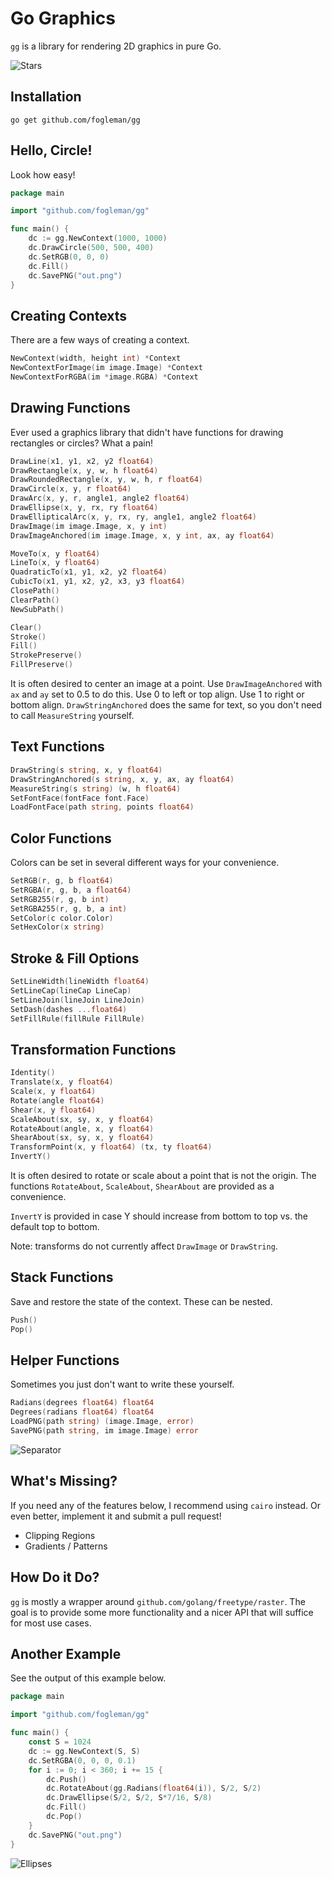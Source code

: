 # Go Graphics

`gg` is a library for rendering 2D graphics in pure Go.

![Stars](http://i.imgur.com/CylQIJt.png)

## Installation

    go get github.com/fogleman/gg

## Hello, Circle!

Look how easy!

```go
package main

import "github.com/fogleman/gg"

func main() {
    dc := gg.NewContext(1000, 1000)
    dc.DrawCircle(500, 500, 400)
    dc.SetRGB(0, 0, 0)
    dc.Fill()
    dc.SavePNG("out.png")
}
```

## Creating Contexts

There are a few ways of creating a context.

```go
NewContext(width, height int) *Context
NewContextForImage(im image.Image) *Context
NewContextForRGBA(im *image.RGBA) *Context
```

## Drawing Functions

Ever used a graphics library that didn't have functions for drawing rectangles
or circles? What a pain!

```go
DrawLine(x1, y1, x2, y2 float64)
DrawRectangle(x, y, w, h float64)
DrawRoundedRectangle(x, y, w, h, r float64)
DrawCircle(x, y, r float64)
DrawArc(x, y, r, angle1, angle2 float64)
DrawEllipse(x, y, rx, ry float64)
DrawEllipticalArc(x, y, rx, ry, angle1, angle2 float64)
DrawImage(im image.Image, x, y int)
DrawImageAnchored(im image.Image, x, y int, ax, ay float64)

MoveTo(x, y float64)
LineTo(x, y float64)
QuadraticTo(x1, y1, x2, y2 float64)
CubicTo(x1, y1, x2, y2, x3, y3 float64)
ClosePath()
ClearPath()
NewSubPath()

Clear()
Stroke()
Fill()
StrokePreserve()
FillPreserve()
```

It is often desired to center an image at a point. Use `DrawImageAnchored` with `ax` and `ay` set to 0.5 to do this. Use 0 to left or top align. Use 1 to right or bottom align. `DrawStringAnchored` does the same for text, so you don't need to call `MeasureString` yourself.

## Text Functions

```go
DrawString(s string, x, y float64)
DrawStringAnchored(s string, x, y, ax, ay float64)
MeasureString(s string) (w, h float64)
SetFontFace(fontFace font.Face)
LoadFontFace(path string, points float64)
```

## Color Functions

Colors can be set in several different ways for your convenience.

```go
SetRGB(r, g, b float64)
SetRGBA(r, g, b, a float64)
SetRGB255(r, g, b int)
SetRGBA255(r, g, b, a int)
SetColor(c color.Color)
SetHexColor(x string)
```

## Stroke & Fill Options

```go
SetLineWidth(lineWidth float64)
SetLineCap(lineCap LineCap)
SetLineJoin(lineJoin LineJoin)
SetDash(dashes ...float64)
SetFillRule(fillRule FillRule)
```

## Transformation Functions

```go
Identity()
Translate(x, y float64)
Scale(x, y float64)
Rotate(angle float64)
Shear(x, y float64)
ScaleAbout(sx, sy, x, y float64)
RotateAbout(angle, x, y float64)
ShearAbout(sx, sy, x, y float64)
TransformPoint(x, y float64) (tx, ty float64)
InvertY()
```

It is often desired to rotate or scale about a point that is not the origin. The functions `RotateAbout`, `ScaleAbout`, `ShearAbout` are provided as a convenience.

`InvertY` is provided in case Y should increase from bottom to top vs. the default top to bottom.

Note: transforms do not currently affect `DrawImage` or `DrawString`.

## Stack Functions

Save and restore the state of the context. These can be nested.

```go
Push()
Pop()
```

## Helper Functions

Sometimes you just don't want to write these yourself.

```go
Radians(degrees float64) float64
Degrees(radians float64) float64
LoadPNG(path string) (image.Image, error)
SavePNG(path string, im image.Image) error
```

![Separator](http://i.imgur.com/fsUvnPB.png)

## What's Missing?

If you need any of the features below, I recommend using `cairo` instead. Or
even better, implement it and submit a pull request!

- Clipping Regions
- Gradients / Patterns

## How Do it Do?

`gg` is mostly a wrapper around `github.com/golang/freetype/raster`. The goal
is to provide some more functionality and a nicer API that will suffice for
most use cases.

## Another Example

See the output of this example below.

```go
package main

import "github.com/fogleman/gg"

func main() {
	const S = 1024
	dc := gg.NewContext(S, S)
	dc.SetRGBA(0, 0, 0, 0.1)
	for i := 0; i < 360; i += 15 {
		dc.Push()
		dc.RotateAbout(gg.Radians(float64(i)), S/2, S/2)
		dc.DrawEllipse(S/2, S/2, S*7/16, S/8)
		dc.Fill()
		dc.Pop()
	}
	dc.SavePNG("out.png")
}
```

![Ellipses](http://i.imgur.com/J9CBZef.png)
